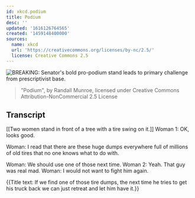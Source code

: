 ```yaml
---
id: xkcd.podium
title: Podium
desc: ''
updated: '1616126764565'
created: '1459148400000'
sources:
  name: xkcd
  url: 'https://creativecommons.org/licenses/by-nc/2.5/'
  license: Creative Commons 2.5
---
```

![BREAKING: Senator's bold pro-podium stand leads to primary challenge from prescriptivist base.](https://imgs.xkcd.com/comics/podium.png)
> "Podium", by Randall Munroe, licensed under Creative Commons Attribution-NonCommercial 2.5 License

## Transcript
[[Two women stand in front of a tree with a tire swing on it.]]
Woman 1: OK, looks good.

Woman: I read that there are these huge dumps everywhere full of millions of old tires that no one knows what to do with. 

Woman: We should use one of those next time. 
Woman 2: Yeah. That guy was real mad. 
Woman: I would not want to fight him again.

{{Title text: If we find one of those tire dumps, the next time he tries to get his truck back we can just retreat and let him have it.}}
